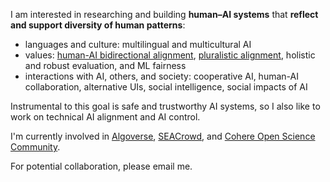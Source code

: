 I am interested in researching and building **human–AI systems** that **reflect and support diversity of human patterns**:

- languages and culture: multilingual and multicultural AI
- values: [human-AI bidirectional alignment](https://arxiv.org/abs/2406.09264), [pluralistic alignment](https://arxiv.org/pdf/2402.05070), holistic and robust evaluation, and ML fairness
- interactions with AI, others, and society: cooperative AI, human-AI collaboration, alternative UIs, social intelligence, social impacts of AI 

Instrumental to this goal is safe and trustworthy AI systems, so I also like to work on 
technical AI alignment and AI control.

I'm currently involved in [Algoverse](https://algoverseairesearch.org/), [SEACrowd](https://seacrowd.org/), and 
[Cohere Open Science Community](https://cohere.com/research/open-science).

For potential collaboration, please email me.
